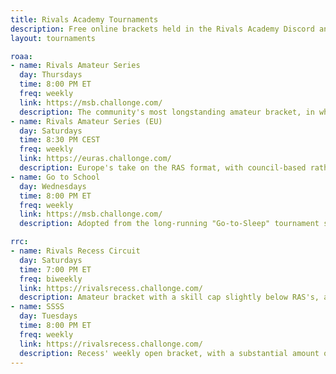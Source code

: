```yaml
---
title: Rivals Academy Tournaments
description: Free online brackets held in the Rivals Academy Discord and our sister server, Rivals Recess
layout: tournaments

roaa:
- name: Rivals Amateur Series
  day: Thursdays
  time: 8:00 PM ET
  freq: weekly
  link: https://msb.challonge.com/
  description: The community's most longstanding amateur bracket, in which each week's winner "graduates" and is banned from future RAS events, seen as a rite of passage.
- name: Rivals Amateur Series (EU)
  day: Saturdays
  time: 8:30 PM CEST
  freq: weekly
  link: https://euras.challonge.com/
  description: Europe's take on the RAS format, with council-based rather than graduation-based bans. Joining the **[EU Rivals Discord](https://bit.ly/eurivals-discordapp)** is required to enter this event.
- name: Go to School
  day: Wednesdays
  time: 8:00 PM ET
  freq: weekly
  link: https://msb.challonge.com/
  description: Adopted from the long-running "Go-to-Sleep" tournament series, GTS is Academy's weekly open bracket open to all skill levels. Enter to compete with Rivals' best.

rrc:
- name: Rivals Recess Circuit
  day: Saturdays
  time: 7:00 PM ET
  freq: biweekly
  link: https://rivalsrecess.challonge.com/
  description: Amateur bracket with a skill cap slightly below RAS's, a seasonal structure + invitational, and round robin pools giving everyone a chance to squeeze in many sets.
- name: SSSS
  day: Tuesdays
  time: 8:00 PM ET
  freq: weekly
  link: https://rivalsrecess.challonge.com/
  description: Recess' weekly open bracket, with a substantial amount of top level representation and making up the bulk of Rivals' active online scene alongside GTS.
---
```


